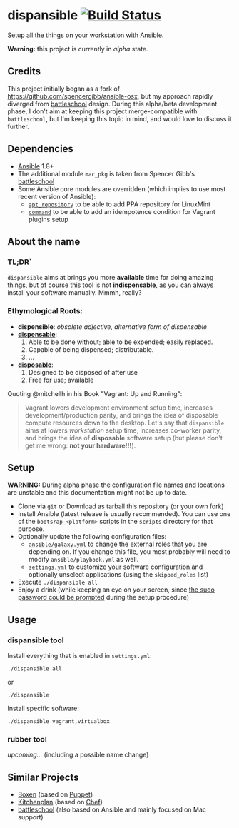 # dispansible [![Build Status](https://travis-ci.org/gildegoma/dispansible.svg?branch=master)](https://travis-ci.org/gildegoma/dispansible)

Setup all the things on your workstation with Ansible.

**Warning:** this project is currently in *alpha* state.

## Credits

This project initially began as a fork of https://github.com/spencergibb/ansible-osx, but my approach rapidly diverged from [battleschool](https://github.com/spencergibb/battleschool) design. During this alpha/beta development phase, I don't aim at keeping this project merge-compatible with `battleschool`, but I'm keeping this topic in mind, and would love to discuss it further.

## Dependencies

* [Ansible](http://ansible.com) 1.8+
* The additional module `mac_pkg` is taken from Spencer Gibb's [battleschool](https://github.com/spencergibb/battleschool/blob/v0.4.0/share/library/mac_pkg)
* Some Ansible core modules are overridden (which implies to use most recent version of Ansible):
  * [`apt_repository`](https://github.com/ansible/ansible-modules-core/pull/190) to be able to add PPA repository for LinuxMint
  * [`command`](https://github.com/ansible/ansible-modules-core/pull/513) to be able to add an idempotence condition for Vagrant plugins setup

## About the name

### TL;DR`

`dispansible` aims at brings you more **available** time for doing amazing things, but of course this tool is not **indispensable**, as you can always install your software manually. Mmmh, really?

### Ethymological Roots:

* **dispensible**: *obsolete adjective, alternative form of dispensable*
* **[dispensable](http://en.wiktionary.org/wiki/dispensable)**: 
  1. Able to be done without; able to be expended; easily replaced.
  1. Capable of being dispensed; distributable.
  1. ...
* **[disposable](http://www.thefreedictionary.com/disposable)**:
  1. Designed to be disposed of after use
  1. Free for use; available

Quoting @mitchellh in his Book "Vagrant: Up and Running":

> Vagrant lowers development environment setup time, increases development/production parity, and brings the idea of disposable compute resources down to the desktop.
Let's say that `dispansible` aims at lowers *workstation* setup time, increases co-worker parity, and brings the idea of **disposable** software setup (but please don't get me wrong: **not your hardware!!!**).

## Setup

**WARNING:** During alpha phase the configuration file names and locations are unstable and this documentation might not be up to date.

* Clone via `git` or Download as tarball this repository (or your own fork)
* Install Ansible (latest release is usually recommended). You can use one of the `bootsrap_<platform>` scripts in the `scripts` directory for that purpose.
* Optionally update the following configuration files:
  * [`ansible/galaxy.yml`](https://github.com/gildegoma/dispansible/blob/master/ansible/galaxy.yml) to change the external roles that you are depending on. If you change this file, you most probably will need to modify `ansible/playbook.yml` as well.
  * [`settings.yml`](https://github.com/gildegoma/dispansible/blob/master/settings.yml) to customize your software configuration and optionally unselect applications (using the `skipped_roles` list)
* Execute `./dispansible all`
* Enjoy a drink (while keeping an eye on your screen, since [the sudo password could be prompted](https://github.com/gildegoma/dispansible/issues/2) during the setup procedure)

## Usage

### dispansible tool

Install everything that is enabled in `settings.yml`:

```shell
./dispansible all
```

or

```shell
./dispansible
```

Install specific software:

```shell
./dispansible vagrant,virtualbox
```

### rubber tool

*upcoming...* (including a possible name change)

## Similar Projects

* [Boxen](https://boxen.github.com/) (based on [Puppet](http://puppetlabs.com/))
* [Kitchenplan](http://kitchenplan.github.io/kitchenplan/) (based on [Chef](https://www.chef.io/))
* [battleschool](https://github.com/spencergibb/battleschool) (also based on Ansible and mainly focused on Mac support)

